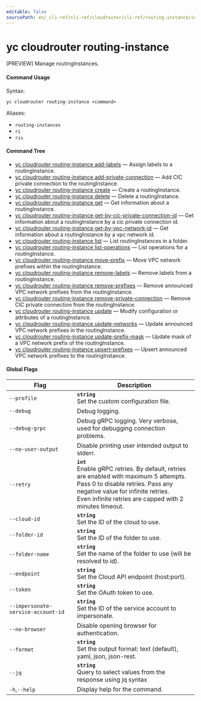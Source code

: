 ```yaml
---
editable: false
sourcePath: en/_cli-ref/cli-ref/cloudrouter/cli-ref/routing-instance/index.md
---
```


# yc cloudrouter routing-instance

[PREVIEW] Manage routingInstances.

#### Command Usage

Syntax: 

`yc cloudrouter routing-instance <command>`

Aliases: 

- `routing-instances`
- `ri`
- `ris`

#### Command Tree

- [yc cloudrouter routing-instance add-labels](add-labels.md) — Assign labels to a routingInstance.
- [yc cloudrouter routing-instance add-private-connection](add-private-connection.md) — Add CIC private connection to the routingInstance.
- [yc cloudrouter routing-instance create](create.md) — Create a routingInstance.
- [yc cloudrouter routing-instance delete](delete.md) — Delete a routingInstance.
- [yc cloudrouter routing-instance get](get.md) — Get information about a routingInstance.
- [yc cloudrouter routing-instance get-by-cic-private-connection-id](get-by-cic-private-connection-id.md) — Get information about a routingInstance by a cic private connection id.
- [yc cloudrouter routing-instance get-by-vpc-network-id](get-by-vpc-network-id.md) — Get information about a routingInstance by a vpc network id.
- [yc cloudrouter routing-instance list](list.md) — List routingInstances in a folder.
- [yc cloudrouter routing-instance list-operations](list-operations.md) — List operations for a routingInstance.
- [yc cloudrouter routing-instance move-prefix](move-prefix.md) — Move VPC network prefixes within the routingInstance.
- [yc cloudrouter routing-instance remove-labels](remove-labels.md) — Remove labels from a routingInstance.
- [yc cloudrouter routing-instance remove-prefixes](remove-prefixes.md) — Remove announced VPC network prefixes from the routingInstance.
- [yc cloudrouter routing-instance remove-private-connection](remove-private-connection.md) — Remove CIC private connection from the routingInstance.
- [yc cloudrouter routing-instance update](update.md) — Modify configuration or attributes of a routingInstance.
- [yc cloudrouter routing-instance update-networks](update-networks.md) — Update announced VPC network prefixes in the routingInstance.
- [yc cloudrouter routing-instance update-prefix-mask](update-prefix-mask.md) — Update mask of a VPC network prefix of the routingInstance.
- [yc cloudrouter routing-instance upsert-prefixes](upsert-prefixes.md) — Upsert announced VPC network prefixes to the routingInstance.

#### Global Flags

| Flag | Description |
|----|----|
|`--profile`|<b>`string`</b><br/>Set the custom configuration file.|
|`--debug`|Debug logging.|
|`--debug-grpc`|Debug gRPC logging. Very verbose, used for debugging connection problems.|
|`--no-user-output`|Disable printing user intended output to stderr.|
|`--retry`|<b>`int`</b><br/>Enable gRPC retries. By default, retries are enabled with maximum 5 attempts.<br/>Pass 0 to disable retries. Pass any negative value for infinite retries.<br/>Even infinite retries are capped with 2 minutes timeout.|
|`--cloud-id`|<b>`string`</b><br/>Set the ID of the cloud to use.|
|`--folder-id`|<b>`string`</b><br/>Set the ID of the folder to use.|
|`--folder-name`|<b>`string`</b><br/>Set the name of the folder to use (will be resolved to id).|
|`--endpoint`|<b>`string`</b><br/>Set the Cloud API endpoint (host:port).|
|`--token`|<b>`string`</b><br/>Set the OAuth token to use.|
|`--impersonate-service-account-id`|<b>`string`</b><br/>Set the ID of the service account to impersonate.|
|`--no-browser`|Disable opening browser for authentication.|
|`--format`|<b>`string`</b><br/>Set the output format: text (default), yaml, json, json-rest.|
|`--jq`|<b>`string`</b><br/>Query to select values from the response using jq syntax|
|`-h`,`--help`|Display help for the command.|
